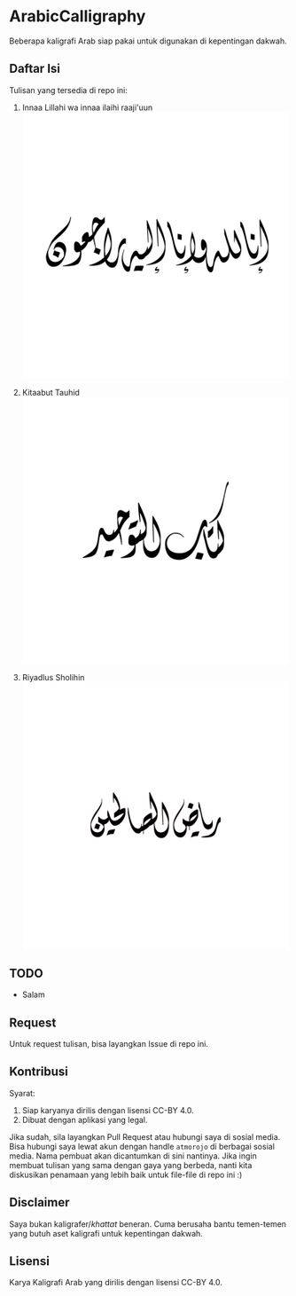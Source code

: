 # ArabicCalligraphy
Beberapa kaligrafi Arab siap pakai untuk digunakan di kepentingan dakwah.

## Daftar Isi
Tulisan yang tersedia di repo ini:
1. Innaa Lillahi wa innaa ilaihi raaji'uun 
![Download](https://raw.githubusercontent.com/atmorojo/ArabicCalligraphy/main/Innaa-Lillah_CC-BY-4.svg)

2. Kitaabut Tauhid 
![Download](https://raw.githubusercontent.com/atmorojo/ArabicCalligraphy/main/Kitabut-Tauhid_CC-BY-4.svg)

3. Riyadlus Sholihin
![Download](https://raw.githubusercontent.com/atmorojo/ArabicCalligraphy/main/Riyadlush-shalihin_CC-BY-4.svg)

## TODO
- Salam

## Request
Untuk request tulisan, bisa layangkan Issue di repo ini.

## Kontribusi
Syarat:
1. Siap karyanya dirilis dengan lisensi CC-BY 4.0.
2. Dibuat dengan aplikasi yang legal.

Jika sudah, sila layangkan Pull Request atau hubungi saya di sosial media. Bisa hubungi saya lewat akun dengan handle `atmorojo` di berbagai sosial media. Nama pembuat akan dicantumkan di sini nantinya. Jika ingin membuat tulisan yang sama dengan gaya yang berbeda, nanti kita diskusikan penamaan yang lebih baik untuk file-file di repo ini :)

## Disclaimer
Saya bukan kaligrafer/_khattat_ beneran. Cuma berusaha bantu temen-temen yang
butuh aset kaligrafi untuk kepentingan dakwah.

## Lisensi
Karya Kaligrafi Arab yang dirilis dengan lisensi CC-BY 4.0.
